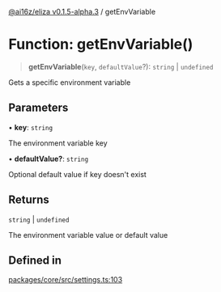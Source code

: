 [@ai16z/eliza v0.1.5-alpha.3](../index.md) / getEnvVariable

# Function: getEnvVariable()

> **getEnvVariable**(`key`, `defaultValue`?): `string` \| `undefined`

Gets a specific environment variable

## Parameters

• **key**: `string`

The environment variable key

• **defaultValue?**: `string`

Optional default value if key doesn't exist

## Returns

`string` \| `undefined`

The environment variable value or default value

## Defined in

[packages/core/src/settings.ts:103](https://github.com/konstantine25b/eliza/blob/main/packages/core/src/settings.ts#L103)
